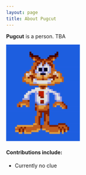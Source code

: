 ```yaml
---
layout: page
title: About Pugcut
---
```


**Pugcut** is a person. TBA    

<img src="/assets/image/bubsy-shatter.gif" width=200>

#### Contributions include:  
- Currently no clue
